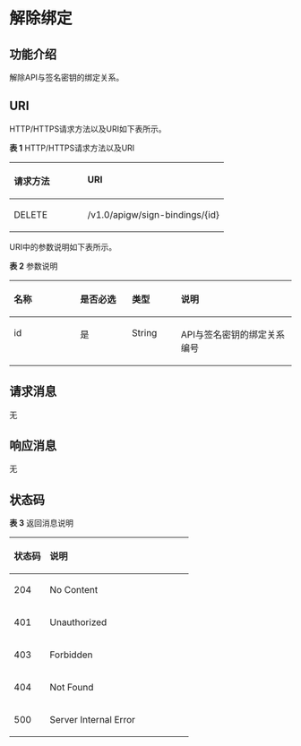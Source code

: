 # 解除绑定<a name="apig-zh-api-180713145"></a>

## 功能介绍<a name="section14755569"></a>

解除API与签名密钥的绑定关系。

## URI<a name="section65691257"></a>

HTTP/HTTPS请求方法以及URI如下表所示。

**表 1**  HTTP/HTTPS请求方法以及URI

<a name="table19817972"></a>
<table><thead align="left"><tr id="row17991642"><th class="cellrowborder" valign="top" width="34.339999999999996%" id="mcps1.2.3.1.1"><p id="p48036934"><a name="p48036934"></a><a name="p48036934"></a>请求方法</p>
</th>
<th class="cellrowborder" valign="top" width="65.66%" id="mcps1.2.3.1.2"><p id="p65786413"><a name="p65786413"></a><a name="p65786413"></a>URI</p>
</th>
</tr>
</thead>
<tbody><tr id="row27099257"><td class="cellrowborder" valign="top" width="34.339999999999996%" headers="mcps1.2.3.1.1 "><p id="p47556242"><a name="p47556242"></a><a name="p47556242"></a>DELETE</p>
</td>
<td class="cellrowborder" valign="top" width="65.66%" headers="mcps1.2.3.1.2 "><p id="p26850399"><a name="p26850399"></a><a name="p26850399"></a>/v1.0/apigw/sign-bindings/{id}</p>
</td>
</tr>
</tbody>
</table>

URI中的参数说明如下表所示。

**表 2**  参数说明

<a name="table45261972"></a>
<table><thead align="left"><tr id="row64352789"><th class="cellrowborder" valign="top" width="23.46765323467653%" id="mcps1.2.5.1.1"><p id="p45193382"><a name="p45193382"></a><a name="p45193382"></a>名称</p>
</th>
<th class="cellrowborder" valign="top" width="18.36816318368163%" id="mcps1.2.5.1.2"><p id="p36785320"><a name="p36785320"></a><a name="p36785320"></a>是否必选</p>
</th>
<th class="cellrowborder" valign="top" width="17.348265173482652%" id="mcps1.2.5.1.3"><p id="p26820930"><a name="p26820930"></a><a name="p26820930"></a>类型</p>
</th>
<th class="cellrowborder" valign="top" width="40.815918408159185%" id="mcps1.2.5.1.4"><p id="p25011741"><a name="p25011741"></a><a name="p25011741"></a>说明</p>
</th>
</tr>
</thead>
<tbody><tr id="row12685153"><td class="cellrowborder" valign="top" width="23.46765323467653%" headers="mcps1.2.5.1.1 "><p id="p20864436"><a name="p20864436"></a><a name="p20864436"></a>id</p>
</td>
<td class="cellrowborder" valign="top" width="18.36816318368163%" headers="mcps1.2.5.1.2 "><p id="p12297793"><a name="p12297793"></a><a name="p12297793"></a>是</p>
</td>
<td class="cellrowborder" valign="top" width="17.348265173482652%" headers="mcps1.2.5.1.3 "><p id="p56597166"><a name="p56597166"></a><a name="p56597166"></a>String</p>
</td>
<td class="cellrowborder" valign="top" width="40.815918408159185%" headers="mcps1.2.5.1.4 "><p id="p20967715"><a name="p20967715"></a><a name="p20967715"></a>API与签名密钥的绑定关系编号</p>
</td>
</tr>
</tbody>
</table>

## 请求消息<a name="section54350403"></a>

无

## 响应消息<a name="section40306538"></a>

无

## 状态码<a name="section19391585"></a>

**表 3**  返回消息说明

<a name="table31210887"></a>
<table><thead align="left"><tr id="row28095078"><th class="cellrowborder" valign="top" width="20%" id="mcps1.2.3.1.1"><p id="p61108822"><a name="p61108822"></a><a name="p61108822"></a>状态码</p>
</th>
<th class="cellrowborder" valign="top" width="80%" id="mcps1.2.3.1.2"><p id="p55154851"><a name="p55154851"></a><a name="p55154851"></a>说明</p>
</th>
</tr>
</thead>
<tbody><tr id="row9677322"><td class="cellrowborder" valign="top" width="20%" headers="mcps1.2.3.1.1 "><p id="p45665645"><a name="p45665645"></a><a name="p45665645"></a>204</p>
</td>
<td class="cellrowborder" valign="top" width="80%" headers="mcps1.2.3.1.2 "><p id="p7929744"><a name="p7929744"></a><a name="p7929744"></a>No Content</p>
</td>
</tr>
<tr id="row4258833"><td class="cellrowborder" valign="top" width="20%" headers="mcps1.2.3.1.1 "><p id="p9421175"><a name="p9421175"></a><a name="p9421175"></a>401</p>
</td>
<td class="cellrowborder" valign="top" width="80%" headers="mcps1.2.3.1.2 "><p id="p24917747"><a name="p24917747"></a><a name="p24917747"></a>Unauthorized</p>
</td>
</tr>
<tr id="row22933131"><td class="cellrowborder" valign="top" width="20%" headers="mcps1.2.3.1.1 "><p id="p45644352"><a name="p45644352"></a><a name="p45644352"></a>403</p>
</td>
<td class="cellrowborder" valign="top" width="80%" headers="mcps1.2.3.1.2 "><p id="p6205054"><a name="p6205054"></a><a name="p6205054"></a>Forbidden</p>
</td>
</tr>
<tr id="row55845487"><td class="cellrowborder" valign="top" width="20%" headers="mcps1.2.3.1.1 "><p id="p27190604"><a name="p27190604"></a><a name="p27190604"></a>404</p>
</td>
<td class="cellrowborder" valign="top" width="80%" headers="mcps1.2.3.1.2 "><p id="p15296380"><a name="p15296380"></a><a name="p15296380"></a>Not Found</p>
</td>
</tr>
<tr id="row24835961"><td class="cellrowborder" valign="top" width="20%" headers="mcps1.2.3.1.1 "><p id="p65555816"><a name="p65555816"></a><a name="p65555816"></a>500</p>
</td>
<td class="cellrowborder" valign="top" width="80%" headers="mcps1.2.3.1.2 "><p id="p8420904"><a name="p8420904"></a><a name="p8420904"></a>Server Internal Error</p>
</td>
</tr>
</tbody>
</table>

